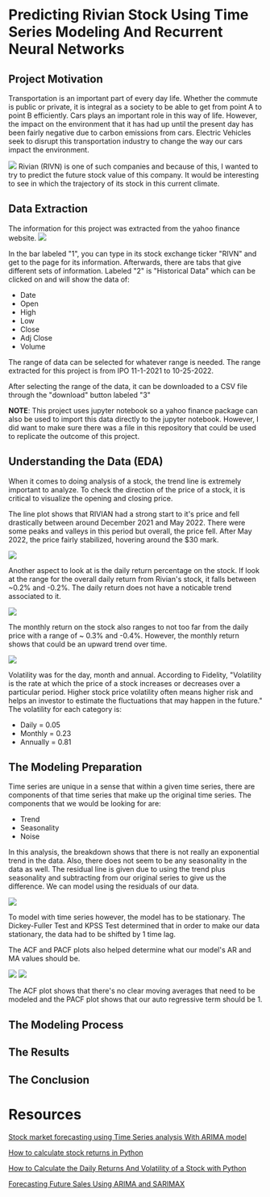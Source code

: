 # Predicting Rivian Stock Using Time Series Modeling And Recurrent Neural Networks
## Project Motivation
Transportation is an important part of every day life. Whether the commute is public or private, it is integral as a society to be able to get from point A to point B efficiently. Cars plays an important role in this way of life. However, the impact on the environment that it has had up until the present day has been fairly negative due to carbon emissions from cars. Electric Vehicles seek to disrupt this transportation industry to change the way our cars impact the environment. 

![](images/riv_image.jpg)
Rivian (RIVN) is one of such companies and because of this, I wanted to try to predict the future stock value of this company. It would be interesting to see in which the trajectory of its stock in this current climate.

## Data Extraction
The information for this project was extracted from the yahoo finance website.
![](images/riv_info.png)

In the bar labeled "1", you can type in its stock exchange ticker "RIVN" and get to the page for its information. Afterwards, there are tabs that give different sets of information. Labeled "2" is "Historical Data" which can be clicked on and will show the data of:

* Date
* Open
* High
* Low
* Close 
* Adj Close
* Volume

The range of data can be selected for whatever range is needed. The range extracted for this project is from IPO 11-1-2021 to 10-25-2022. 

After selecting the range of the data, it can be downloaded to a CSV file through the "download" button labeled "3"

<b>NOTE</b>: This project uses jupyter notebook so a yahoo finance package can also be used to import this data directly to the jupyter notebook. However, I did want to make sure there was a file in this repository that could be used to replicate the outcome of this project.

## Understanding the Data (EDA)
When it comes to doing analysis of a stock, the trend line is extremely important to analyze. To check the direction of the price of a stock, it is critical to visualize the opening and closing price.

The line plot shows that RIVIAN had a strong start to it's price and fell drastically between around December 2021 and May 2022. There were some peaks and valleys in this period but overall, the price fell. After May 2022, the price fairly stabilized, hovering around the $30 mark.

![](images/riv_line.png)



Another aspect to look at is the daily return percentage on the stock. 
If look at the range for the overall daily return from Rivian's stock, it falls between ~0.2% and -0.2%. The daily return does not have a noticable trend associated to it.

![](images/riv_daily_ret.png)

The monthly return on the stock also ranges to not too far from the daily price with a range of ~ 0.3% and -0.4%. However, the monthly return shows that could be an upward trend over time.

![](images/riv_month_return.png)

Volatility was for the day, month and annual. According to Fidelity, "Volatility is the rate at which the price of a stock increases or decreases over a particular period. Higher stock price volatility often means higher risk and helps an investor to estimate the fluctuations that may happen in the future." The volatility for each category is:
* Daily = 0.05
* Monthly = 0.23
* Annually = 0.81                            


## The Modeling Preparation
Time series are unique in a sense that within a given time series, there are components of that time series that make up the original time series. The components that we would be looking for are:
* Trend
* Seasonality
* Noise

In this analysis, the breakdown shows that there is not really an exponential trend in the data. Also, there does not seem to be any seasonality in the data as well. The residual line is given due to using the trend plus seasonality and subtracting from our original series to give us the difference. We can model using the residuals of our data.

![](images/decomp.png)

To model with time series however, the model has to be stationary. The Dickey-Fuller Test and KPSS Test determined that in order to make our data stationary, the data had to be shifted by 1 time lag. 

The ACF and PACF plots also helped determine what our model's AR and MA values should be.

![](images/acf_plot.png)
![](images/pacf_plot.png)

The ACF plot shows that there's no clear moving averages that need to be modeled and the PACF plot shows that our auto regressive term should be 1.

## The Modeling Process

## The Results

## The Conclusion

# Resources
[Stock market forecasting using Time Series analysis With ARIMA model](https://www.analyticsvidhya.com/blog/2021/07/stock-market-forecasting-using-time-series-analysis-with-arima-model/)

[How to calculate stock returns in Python](https://www.codingfinance.com/post/2018-04-03-calc-returns-py/)

[How to Calculate the Daily Returns And Volatility of a Stock with Python](https://blog.devgenius.io/how-to-calculate-the-daily-returns-and-volatility-of-a-stock-with-python-d4e1de53e53b)

[Forecasting Future Sales Using ARIMA and SARIMAX](https://www.youtube.com/watch?v=2XGSIlgUBDI)
